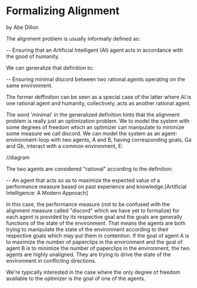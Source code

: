 # Formalizing Alignment 
by Abe Dillon 

The alignment problem is usually informally defined as: 

-- Ensuring that an Artificial Intelligent (AI) agent acts in accordance with the good of humanity.
  
We can generalize that definition to: 

-- Ensuring minimal discord between two rational agents operating on the same environment.
  
The former deffinition can be seen as a special case of the latter where AI is one rational agent and humanity, collectively, acts as another rational agent.

The word 'minimal' in the generalized definition hints that the alignment problem is really just an optimization problem. We to model the system with some degrees of freedom which an optimizer can manipulate to minimize some measure we call discord. We can model the system as an agent-environment-loop with two agents, A and B, having corresponding goals, Ga and Gb, interact with a common environment, E:

//diagram

The two agents are considered "rational" according to the definition:

-- An agent that acts so as to maximize the expected value of a performance measure based on past experience and knowledge.[Artificial Intelligence: A Modern Approach]
  
In this case, the performance measure (not to be confused with the alignment measure called "discord" which we have yet to formalize) for each agent is provided by its respective goal and the goals are generally functions of the state of the environment. That means the agents are both trying to manipulate the state of the environment according to their respective goals which may put them in contention. If the goal of agent A is to maximize the number of paperclips in the environment and the goal of agent B is to minimize the number of paperclips in the environment, the two agents are highly unaligned. They are trying to drive the state of the environment in conflicting directions.

We're typically interested in the case where the only degree of freedom available to the optimizer is the goal of one of the agents.
